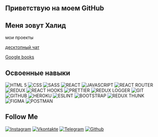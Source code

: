
## Приветствую на моем GitHub
## Меня зовут Халид
мои проекты

 <a href="https://github.com/alievhalid/chat-two">десктопный чат</a>

 <a href="https://github.com/alievhalid/google-books">Google books</a>


## Освоенные навыки
![HTML 5](https://img.shields.io/badge/-HTML5-f05032?style=for-the-badge&logo=HTML5&logoColor=ffffff)
![CSS](https://img.shields.io/badge/-CSS-007ec6?style=for-the-badge&logo=CSS3&logoColor=ffffff)
![SASS](https://img.shields.io/badge/-SASS-007ec6?style=for-the-badge&logo=SASS&logoColor=ffffff)
![REACT](https://img.shields.io/badge/-REACT-45b8d8?style=for-the-badge&logo=React&logoColor=ffffff)
![JAVASCRIPT](https://img.shields.io/badge/-JAVASCRIPT-dfb317?style=for-the-badge&logo=JAVASCRIPT&logoColor=ffffff)
![REACT ROUTER](https://img.shields.io/badge/-REACT_ROUTER-000000?style=for-the-badge&logo=REACTROUTER&logoColor=ffffff)
![REDUX](https://img.shields.io/badge/-REDUX-430098?style=for-the-badge&logo=REDUX&logoColor=ffffff)
![REACT HOOKS](https://img.shields.io/badge/-REACT_HOOKS-3250a8?style=for-the-badge&logo=REACT&logoColor=ffffff)
![PRETTIER](https://img.shields.io/badge/-PRETTIER-555555?style=for-the-badge&logo=PRETTIER&logoColor=ffffff)
![REDUX LOGGER](https://img.shields.io/badge/-REDUX_LOGGER-430098?style=for-the-badge&logo=REDUX&logoColor=ffffff)
![GIT](https://img.shields.io/badge/-GIT-f05032?style=for-the-badge&logo=GIT&logoColor=ffffff)
![GITHUB](https://img.shields.io/badge/-GITHUB-f05032?style=for-the-badge&logo=GITHUB&logoColor=ffffff)
![HEROKU](https://img.shields.io/badge/-HEROKU-764abc?style=for-the-badge&logo=HEROKU&logoColor=ffffff)
![ESLINT](https://img.shields.io/badge/-ESLINT-007ec6?style=for-the-badge&logo=ESLINT&logoColor=ffffff)
![BOOTSTRAP](https://img.shields.io/badge/-BOOTSTRAP-430098?style=for-the-badge&logo=BOOTSTRAP&logoColor=ffffff)
![REDUX THUNK](https://img.shields.io/badge/-REDUX_THUNK-ffffff?style=for-the-badge&logo=REDUX&logoColor=000000)
![FIGMA](https://img.shields.io/badge/-FIGMA-430098?style=for-the-badge&logo=FIGMA&logoColor=ffffff)
![POSTMAN](https://img.shields.io/badge/-POSTMAN-325da8?style=for-the-badge&logo=POSTMAN&logoColor=ffffff)

## Follow Me

[![Instagram](https://img.shields.io/badge/-Instagram-000000?style=for-the-badge&logo=Instagram&logoColor=cb3aa3)](https://www.instagram.com/therealhalidaliev/)
[![Vkontakte](https://img.shields.io/badge/-Vkontakte-000000?style=for-the-badge&logo=vk&logoColor=blue)](https://vk.com/halidaliev2)
[![Telegram](https://img.shields.io/badge/-Telegram-000000?style=for-the-badge&logo=Telegram&logoColor=cb3aa3)](https://t.me/therealhalidaliev)
[![Github](https://img.shields.io/badge/-Github-f05032?style=for-the-badge&logo=Github&logoColor=white)](https://github.com/alievhalid)
